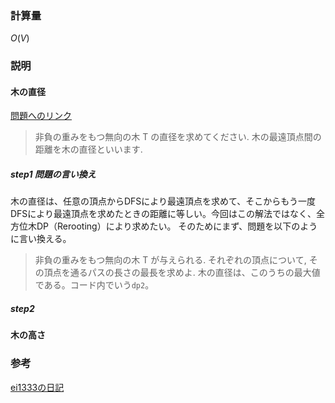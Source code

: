 ### 計算量
$O(V)$

### 説明
#### 木の直径
[問題へのリンク](http://judge.u-aizu.ac.jp/onlinejudge/description.jsp?id=GRL_5_A&lang=jp)

>非負の重みをもつ無向の木 T の直径を求めてください. 木の最遠頂点間の距離を木の直径といいます.

##### step1 問題の言い換え
木の直径は、任意の頂点からDFSにより最遠頂点を求めて、そこからもう一度DFSにより最遠頂点を求めたときの距離に等しい。今回はこの解法ではなく、全方位木DP（Rerooting）により求めたい。
そのためにまず、問題を以下のように言い換える。

>非負の重みをもつ無向の木 T が与えられる. それぞれの頂点について, その頂点を通るパスの長さの最長を求めよ.
木の直径は、このうちの最大値である。コード内でいう`dp2`。

##### step2

#### 木の高さ
### 参考
[ei1333の日記](https://ei1333.hateblo.jp/entry/2017/04/10/224413)